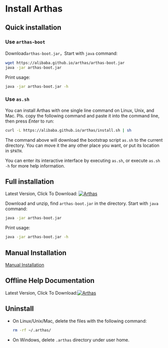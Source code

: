 Install Arthas
==============

## Quick installation


### Use `arthas-boot`

Download`arthas-boot.jar`，Start with `java` command:

```bash
wget https://alibaba.github.io/arthas/arthas-boot.jar
java -jar arthas-boot.jar
```

Print usage:

```bash
java -jar arthas-boot.jar -h
```


### Use `as.sh`

You can install Arthas with one single line command on Linux, Unix, and Mac. Pls. copy the following command and paste it into the command line, then press *Enter* to run:

```bash
curl -L https://alibaba.github.io/arthas/install.sh | sh
```

The command above will download the bootstrap script `as.sh` to the current directory. You can move it the any other place you want, or put its location in `$PATH`.

You can enter its interactive interface by executing `as.sh`, or execute `as.sh -h` for more help information.


## Full installation

Latest Version, Click To Download: [![Arthas](https://img.shields.io/maven-central/v/com.taobao.arthas/arthas-packaging.svg?style=flat-square "Arthas")](http://repository.sonatype.org/service/local/artifact/maven/redirect?r=central-proxy&g=com.taobao.arthas&a=arthas-packaging&e=zip&c=bin&v=LATEST)

Download and unzip, find `arthas-boot.jar` in the directory. Start with `java` command:

```bash
java -jar arthas-boot.jar
```

Print usage:

```bash
java -jar arthas-boot.jar -h
```

## Manual Installation

[Manual Installation](manual-install.md)


## Offline Help Documentation

Latest Version, Click To Download:[![Arthas](https://img.shields.io/maven-central/v/com.taobao.arthas/arthas-packaging.svg?style=flat-square "Arthas")](http://repository.sonatype.org/service/local/artifact/maven/redirect?r=central-proxy&g=com.taobao.arthas&a=arthas-packaging&e=zip&c=doc&v=LATEST)


## Uninstall

* On Linux/Unix/Mac, delete the files with the following command:

    ```bash
    rm -rf ~/.arthas/
    ```

* On Windows, delete `.arthas` directory under user home.
